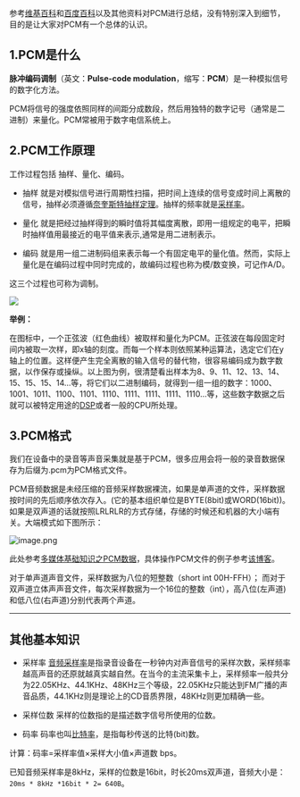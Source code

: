 参考[维基百科](https://zh.wikipedia.org/wiki/%E8%84%88%E8%A1%9D%E7%B7%A8%E7%A2%BC%E8%AA%BF%E8%AE%8A)和[百度百科](https://baike.baidu.com/item/PCM/1568054?fr=aladdin)以及其他资料对PCM进行总结，没有特别深入到细节，目的是让大家对PCM有一个总体的认识。

## 1.PCM是什么

**脉冲编码调制**（英文：**Pulse-code modulation**，缩写：**PCM**）是一种模拟信号的数字化方法。

PCM将信号的强度依照同样的间距分成数段，然后用独特的数字记号（通常是二进制）来量化。PCM常被用于数字电信系统上。

## 2.PCM工作原理

工作过程包括 抽样、量化、编码。

- 抽样 
就是对模拟信号进行周期性扫描，把时间上连续的信号变成时间上离散的信号，抽样必须遵循[奈奎斯特抽样定理](https://baike.baidu.com/item/%E9%87%87%E6%A0%B7%E5%AE%9A%E7%90%86/8599843?fr=aladdin)。抽样的频率就是[采样率](https://baike.baidu.com/item/%E9%87%87%E6%A0%B7%E9%A2%91%E7%8E%87)。

- 量化
就是把经过抽样得到的瞬时值将其幅度离散，即用一组规定的电平，把瞬时抽样值用最接近的电平值来表示,通常是用二进制表示。

- 编码
就是用一组二进制码组来表示每一个有固定电平的量化值。然而，实际上量化是在编码过程中同时完成的，故编码过程也称为模/数变换，可记作A/D。

这三个过程也可称为调制。

![](https://github.com/sparkfengbo/AndroidNotes/blob/master/PictureRes/live/pcm1.png?raw=true)

**举例：**

在图标中，一个正弦波（红色曲线）被取样和量化为PCM。正弦波在每段固定时间内被取一次样，即x轴的刻度。而每一个样本则依照某种运算法，选定它们在y轴上的位置。这样便产生完全离散的输入信号的替代物，很容易编码成为数字数据，以作保存或操纵。以上图为例，很清楚看出样本为8、9、11、12、13、14、15、15、15、14…等，将它们以二进制编码，就得到一组一组的数字：1000、1001、1011、1100、1101、1110、1111、1111、1111、1110…等，这些数字数据之后就可以被特定用途的[DSP](https://zh.wikipedia.org/wiki/%E6%95%B0%E5%AD%97%E4%BF%A1%E5%8F%B7%E5%A4%84%E7%90%86%E5%99%A8)或者一般的CPU所处理。

## 3.PCM格式
我们在设备中的录音等声音采集就是基于PCM，很多应用会将一般的录音数据保存为后缀为.pcm为PCM格式文件。

PCM音频数据是未经压缩的音频采样数据裸流，如果是单声道的文件，采样数据按时间的先后顺序依次存入。(它的基本组织单位是BYTE(8bit)或WORD(16bit))。
如果是双声道的话就按照LRLRLR的方式存储，存储的时候还和机器的大小端有关。大端模式如下图所示：

![image.png](https://github.com/sparkfengbo/AndroidNotes/blob/master/PictureRes/live/pcm2.png?raw=true)

此处参考[多媒体基础知识之PCM数据](http://www.cnblogs.com/CoderTian/p/6657844.html)，具体操作PCM文件的例子参考[该博客](http://blog.csdn.net/leixiaohua1020/article/details/50534316)。


对于单声道声音文件，采样数据为八位的短整数（short int 00H-FFH）；
     而对于双声道立体声声音文件，每次采样数据为一个16位的整数（int），高八位(左声道)和低八位(右声道)分别代表两个声道。

--------
## 其他基本知识

- 采样率
[音频采样率](https://baike.baidu.com/item/%E9%9F%B3%E9%A2%91%E9%87%87%E6%A0%B7%E7%8E%87/9023551?fr=aladdin)是指录音设备在一秒钟内对声音信号的采样次数，采样频率越高声音的还原就越真实越自然。在当今的主流采集卡上，采样频率一般共分为22.05KHz、44.1KHz、48KHz三个等级，22.05KHz只能达到FM广播的声音品质，44.1KHz则是理论上的CD音质界限，48KHz则更加精确一些。

- 采样位数
 采样的位数指的是描述数字信号所使用的位数。

- 码率
码率也叫[比特率](https://baike.baidu.com/item/%E6%AF%94%E7%89%B9%E7%8E%87)，是指每秒传送的比特(bit)数。

计算：码率=采样率值×采样大小值×声道数 bps。

已知音频采样率是8kHz，采样的位数是16bit，时长20ms双声道，音频大小是：`20ms * 8kHz *16bit * 2= 640B`。



